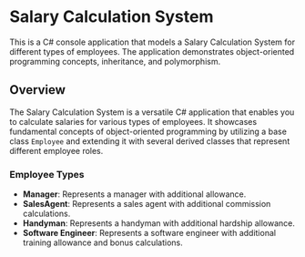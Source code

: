 # Salary Calculation System
This is a C# console application that models a Salary Calculation System for different types of employees. The application demonstrates object-oriented programming concepts, inheritance, and polymorphism.

## Overview

The Salary Calculation System is a versatile C# application that enables you to calculate salaries for various types of employees. It showcases fundamental concepts of object-oriented programming by utilizing a base class `Employee` and extending it with several derived classes that represent different employee roles.

### Employee Types

- **Manager**: Represents a manager with additional allowance.
- **SalesAgent**: Represents a sales agent with additional commission calculations.
- **Handyman**: Represents a handyman with additional hardship allowance.
- **Software Engineer**: Represents a software engineer with additional training allowance and bonus calculations.


